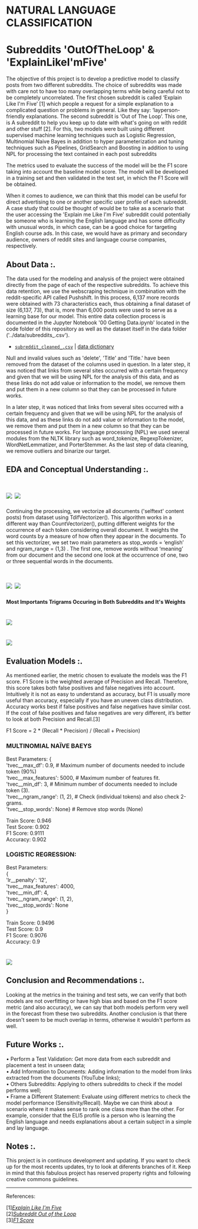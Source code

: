 # NATURAL LANGUAGE CLASSIFICATION  
# Subreddits 'OutOfTheLoop' & 'ExplainLikeI'mFive'


The objective of this project is to develop a predictive model to classify posts from two different subreddits. The choice of subreddits was made with care not to have too many overlapping terms while being careful not to be completely uncorrelated. The first chosen subreddit is called ‘Explain Like I'm Five’ [1] which people a request for a simple explanation to a complicated question or problems in general. Like they say: ‘layperson-friendly explanations. The second subreddit is ‘Out of The Loop’. This one, is A subreddit to help you keep up to date with what's going on with reddit and other stuff [2]. For this, two models were built using different supervised machine learning techniques such as Logistic Regression, Multinomial Naive Bayes in addition to hyper parameterization and tuning techniques such as Pipelines, GridSearch and Boosting in addition to using NPL for processing the text contained in each post subreddits


The metrics used to evaluate the success of the model will be the F1 score taking into account the baseline model score. The model will be developed in a training set and then validated in the test set, in which the F1 Score will be obtained.


When it comes to audience, we can think that this model can be useful for direct advertising to one or another specific user profile of each subreddit. A case study that could be thought of would be to take as a scenario that the user accessing the 'Explain me Like I'm Five' subreddit could potentially be someone who is learning the English language and has some difficulty with unusual words, in which case, can be a good choice for targeting English course ads. In this case, we would have as primary and secondary audience, owners of reddit sites and language course companies, respectively.

## About Data :.

The data used for the modeling and analysis of the project were obtained directly from the page of each of the respective subreddits. To achieve this data retention, we use the webscraping technique in combination with the reddit-specific API called Pushshift. In this process, 6,137 more records were obtained with 73 characteristics each, thus obtaining a final dataset of size (6,137, 73), that is, more than 6,000 posts were used to serve as a learning base for our model. This entire data collection process is documented in the Jupyter Notebook '00 Getting Data.ipynb' located in the code folder of this repository as well as the dataset itself in the data folder ('../data/subreddits_.csv').

* [`subreddit_cleaned_.csv`](./data/subreddit_cleaned_.csv) | [data dictionary](https://git.generalassemb.ly/sresende/project-3/blob/master/data/dict.txt)

Null and invalid values such as 'delete', 'Title' and 'Title.' have been removed from the dataset of the columns used in question. In a later step, it was noticed that links from several sites occurred with a certain frequency and given that we will be using NPL for the analysis of this data, and as these links do not add value or information to the model, we remove them and put them in a new column so that they can be processed in future works.  

In a later step, it was noticed that links from several sites occurred with a certain frequency and given that we will be using NPL for the analysis of this data, and as these links do not add value or information to the model, we remove them and put them in a new column so that they can be processed in future works. For language processing (NPL) we used several modules from the NLTK library such as word_tokenize, RegexpTokenizer, WordNetLemmatizer, and PorterStemmer. As the last step of data cleaning, we remove outliers and binarize our target.

 ## EDA and Conceptual Understanding :.

# ![](https://git.generalassemb.ly/sresende/project-3/blob/master/images/HistogramWordCount.png) ![](https://git.generalassemb.ly/sresende/project-3/blob/master/images/HistogramLength.png)

Continuing the processing, we vectorize all documents ('selftext' content posts) from dataset using TdifVectorizer(). This algorithm works in a different way than CountVectorizer(), putting different weights for the occurrence of each token considering overall document. It weights the word counts by a measure of how often they appear in the documents. To set this vectorizer, we set two main parameters as stop_words = ‘english’  and ngram_range = (1,3) . The first one, remove words without ‘meaning’ from our document and the second one look at the occurrence of one, two or three sequential words in the documents. 



# ![](https://git.generalassemb.ly/sresende/project-3/blob/master/images/ngram_1.png) ![](https://git.generalassemb.ly/sresende/project-3/blob/master/images/ngram_2.png)



####                    Most Importants Trigrams Occuring in Both Subreddits and It's Weights


# ![](https://git.generalassemb.ly/sresende/project-3/blob/master/images/TriGramsIlustration.png)

# ![](https://git.generalassemb.ly/sresende/project-3/blob/master/images/TrigramsSubreddits.png)



## Evaluation Models :.
As mentioned earlier, the metric chosen to evaluate the models was the F1 score. F1 Score is the weighted average of Precision and Recall. Therefore, this score takes both false positives and false negatives into account. Intuitively it is not as easy to understand as accuracy, but F1 is usually more useful than accuracy, especially if you have an uneven class distribution. Accuracy works best if false positives and false negatives have similar cost. If the cost of false positives and false negatives are very different, it’s better to look at both Precision and Recall.[3]

 F1 Score = 2 * (Recall * Precision) / (Recall + Precision)
 
### MULTINOMIAL NAÏVE BAEYS

Best Parameters: { \
'tvec__max_df': 0.9, 	# Maximum number of documents needed to include token (90%) \
‘tvec__max_features': 5000, # Maximum number of features fit. \
'tvec__min_df': 3, 		# Minimum number of documents needed to include token (3). \
'tvec__ngram_range': (1, 2), # Check (individual tokens) and also check 2-grams. \
'tvec__stop_words': None} 	  # Remove stop words (None) 

Train Score: 0.946  \
Test Score: 0.902  \
F1 Score: 0.9111 \
Accuracy: 0.902 

### LOGISTIC REGRESSION:

Best Parameters: \
{ \
'lr__penalty': 'l2',  \
'tvec__max_features': 4000,  \
'tvec__min_df': 4,  \
'tvec__ngram_range': (1, 2), \
'tvec__stop_words': None \
} 

Train Score: 0.9496  \
Test Score: 0.9 \
F1 Score: 0.9076 \
Accuracy: 0.9 

# ![](https://git.generalassemb.ly/sresende/project-3/blob/master/images/TableMetrics.png)

## Conclusion and Recommendations :.
Looking at the metrics in the training and test sets, we can verify that both models are not overfitting or have high bias and based on the F1 score metric (and also accuracy), we can say that both models perform very well in the forecast from these two subreddits. Another conclusion is that there doesn't seem to be much overlap in terms, otherwise it wouldn't perform as well.

## Future Works :.

•	Perform  a Test Validation: Get more data from each subreddit and placement a test  in unseen data; \
•	Add Information to Documents: Adding information to the model from links extracted from the documents (YouTube links); \
•	Others Subreddits: Applying to others subreddits to check if the model performs  well; \
•	Frame a Different Statement: Evaluate using different metrics to check the model performance (Sensitivity/Recall). Maybe we can think about a scenario where it makes sense to rank one class more than the other. For example, consider that the ELI5 profile is a person who is learning the English language and needs explanations about a certain subject in a simple and lay language. 

## Notes :.

This project is in continuos development and updating. If you want to check up for the most recents updates, try to look at diferents branches of it. Keep in mind that this fabulous project has reserved property rights and following creative commons guidelines.

____
References:

[1][*Explain Like I'm Five*](https://www.reddit.com/r/explainlikeimfive/)  \
[2][*Subreddit Out of the Loop*](https://www.reddit.com/r/OutOfTheLoop/)  \
[3][*F1 Score*](https://blog.exsilio.com/all/accuracy-precision-recall-f1-score-interpretation-of-performance-measures/) 

